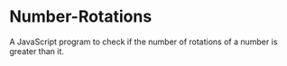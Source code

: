 # Number-Rotations
A JavaScript program to check if the number of rotations of a number is greater than it.
